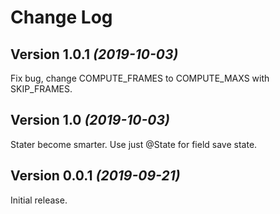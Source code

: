 Change Log
==========

Version 1.0.1 *(2019-10-03)*
-----------------------------
Fix bug, change COMPUTE_FRAMES to COMPUTE_MAXS with SKIP_FRAMES. 

Version 1.0 *(2019-10-03)*
-----------------------------
Stater become smarter. Use just @State for field save state.

Version 0.0.1 *(2019-09-21)*
-----------------------------
Initial release.